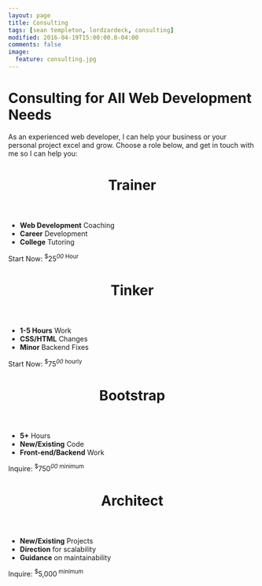 ```yaml
---
layout: page
title: Consulting
tags: [sean templeton, lordzardeck, consulting]
modified: 2016-04-19T15:00:00.0-04:00
comments: false
image:
  feature: consulting.jpg
---
```


# Consulting for All Web Development Needs

As an experienced web developer, I can help your business or your personal project excel and grow. Choose a role below, and get in touch with me so I can help you:

<div class="pricing-row">
  <div class="pricing-tier trainer">
    <div class="pricing-tier-inner">
      <header>
        <h1>Trainer</h1>
      </header>
      <ul>
        <li><strong>Web Development</strong> Coaching</li>
        <li><strong>Career</strong> Development</li>
        <li><strong>College</strong> Tutoring</li>
      </ul>
      <a data-project-type="Trainer">Start Now: <sup>$</sup>25<sup><em>00</em> <span>Hour</span></sup></a>
    </div>
  </div>
  <div class="pricing-tier standard">
    <div class="pricing-tier-inner">
      <header>
        <h1>Tinker</h1>
      </header>
      <ul>
        <li><strong>1-5 Hours</strong> Work</li>
        <li><strong>CSS/HTML</strong> Changes</li>
        <li><strong>Minor</strong> Backend Fixes</li>
      </ul>
      <a data-project-type="Tinker">Start Now: <sup>$</sup>75<sup><em>00</em> <span>hourly</span></sup></a>
    </div>
  </div>
  <div class="pricing-tier pro">
    <div class="pricing-tier-inner">
      <header>
        <h1>Bootstrap</h1>
      </header>
      <ul>
        <li><strong>5+</strong> Hours</li>
        <li><strong>New/Existing</strong> Code</li>
        <li><strong>Front-end/Backend</strong> Work</li>
      </ul>
      <a data-project-type="Bootstrap">Inquire: <sup>$</sup>750<sup><em>00</em> <span>minimum</span></sup></a>
    </div>
  </div>
  <div class="pricing-tier enterprise">
    <div class="pricing-tier-inner">
      <header>
        <h1>Architect</h1>
      </header>
      <ul>
        <li><strong>New/Existing</strong> Projects</li>
        <li><strong>Direction</strong> for scalability</li>
        <li><strong>Guidance</strong> on maintainability</li>
      </ul>
      <a data-project-type="Architect">Inquire: <sup>$</sup>5,000<sup> <span>minimum</span></sup></a>
    </div>
  </div>
</div>

<form id="client-inquiry" method="POST" style="display: none">
    <div id="client-inquiry-error">
        <blockquote>There was an error submitting that request. You can try again, but if it fails again, feel free to email me at <a href="mailto:sean+clientinquiry@templeton.io">sean+clientinquiry@templeton.io</a></blockquote>
    </div>

    <div id="client-inquiry-fields">
        <p>Fill out the following form regarding your needs, and I'll be in touch within 48 hours.</p>
        <p>
            <label for="client-name">Your Name:</label>
            <input type="text" required name="Client Name" id="client-name" />
        </p>
        <p>
            <label for="client-name">Your Email:</label>
            <input type="email" required name="email" id="client-name" />
        </p>
        <p>
            <label for="project-details">Project Details:</label>
            <textarea name="Project Details" required id="project-details"></textarea>
        </p>
        <button type="submit">Submit</button>
    </div>

    <div id="client-inquiry-success">
        <blockquote>Thank you for you intereset in working with me. I will be in touch shortly, and I look foward to working with you! </blockquote>
    </div>

    <input type="hidden" name="_subject" value="Client Inqury From Templeton.io" />
    <input type="text" name="_gotcha" style="display:none" />
    <input type="hidden" name="Project Type" value="" />

    <div id="inquiry-loading">
        <div class="sk-cube-grid">
          <div class="sk-cube sk-cube1"></div>
          <div class="sk-cube sk-cube2"></div>
          <div class="sk-cube sk-cube3"></div>
          <div class="sk-cube sk-cube4"></div>
          <div class="sk-cube sk-cube5"></div>
          <div class="sk-cube sk-cube6"></div>
          <div class="sk-cube sk-cube7"></div>
          <div class="sk-cube sk-cube8"></div>
          <div class="sk-cube sk-cube9"></div>
        </div>
    </div>
</form>